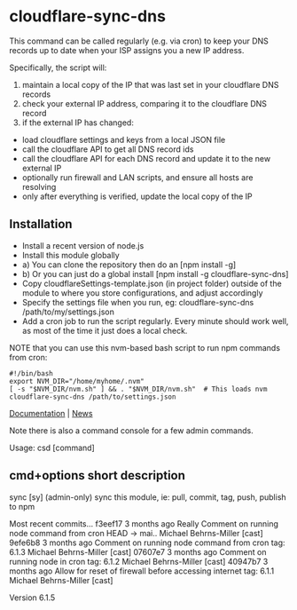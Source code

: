 # cloudflare-sync-dns

This command can be called regularly (e.g. via cron) to keep your DNS records up to date when your ISP assigns you a new IP address.

Specifically, the script will:

1) maintain a local copy of the IP that was last set in your cloudflare DNS records
2) check your external IP address, comparing it to the cloudflare DNS record
3) if the external IP has changed:
* load cloudflare settings and keys from a local JSON file
* call the cloudflare API to get all DNS record ids
* call the cloudflare API for each DNS record and update it to the new external IP
* optionally run firewall and LAN scripts, and ensure all hosts are resolving 
* only after everything is verified, update the local copy of the IP

## Installation
* Install a recent version of node.js
* Install this module globally
* a) You can clone the repository then do an [npm install -g]
* b) Or you can just do a global install [npm install -g cloudflare-sync-dns]
* Copy cloudflareSettings-template.json (in project folder) outside of the module to where you store configurations, and adjust accordingly
* Specify the settings file when you run, eg: cloudflare-sync-dns /path/to/my/settings.json
* Add a cron job to run the script regularly.  Every minute should work well, as most of the time it just does a local check.

NOTE that you can use this nvm-based bash script to run npm commands from cron:
```
#!/bin/bash
export NVM_DIR="/home/myhome/.nvm"
[ -s "$NVM_DIR/nvm.sh" ] && . "$NVM_DIR/nvm.sh"  # This loads nvm
cloudflare-sync-dns /path/to/settings.json
```

[Documentation](https://bitpost.com/wiki/Cloudflare-sync-dns) | [News](https://bitpost.com/news)

Note there is also a command console for a few admin commands.

Usage: csd [command]

  cmd+options           short description
  ---------------------------------------
  sync                  [sy]  (admin-only) sync this module, ie: pull, commit, tag, push, publish to npm



Most recent commits...
  f3eef17 3 months ago Really Comment on running node command from cron      HEAD -> mai.. Michael Behrns-Miller [cast]
  9efe6b8 3 months ago Comment on running node command from cron                tag: 6.1.3 Michael Behrns-Miller [cast]
  07607e7 3 months ago Comment on running node in cron                          tag: 6.1.2 Michael Behrns-Miller [cast]
  40947b7 3 months ago Allow for reset of firewall before accessing internet    tag: 6.1.1 Michael Behrns-Miller [cast]

Version 6.1.5
